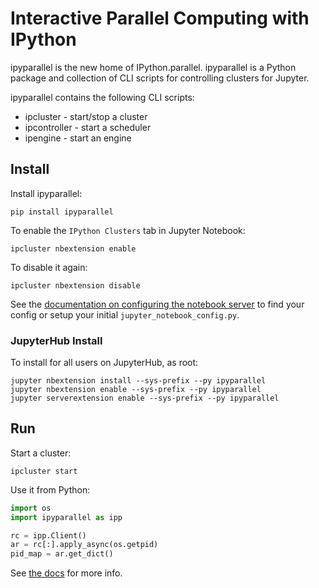 # Interactive Parallel Computing with IPython

ipyparallel is the new home of IPython.parallel. ipyparallel is a Python package and collection of CLI scripts for controlling clusters for Jupyter.

ipyparallel contains the following CLI scripts:

- ipcluster - start/stop a cluster
- ipcontroller - start a scheduler
- ipengine - start an engine

## Install

Install ipyparallel:

    pip install ipyparallel

To enable the `IPython Clusters` tab in Jupyter Notebook:

    ipcluster nbextension enable

To disable it again:

    ipcluster nbextension disable

See the [documentation on configuring the notebook server](https://jupyter-notebook.readthedocs.io/en/latest/public_server.html)
to find your config or setup your initial `jupyter_notebook_config.py`.

### JupyterHub Install

To install for all users on JupyterHub, as root:

    jupyter nbextension install --sys-prefix --py ipyparallel
    jupyter nbextension enable --sys-prefix --py ipyparallel
    jupyter serverextension enable --sys-prefix --py ipyparallel

## Run

Start a cluster:

    ipcluster start

Use it from Python:

```python
import os
import ipyparallel as ipp

rc = ipp.Client()
ar = rc[:].apply_async(os.getpid)
pid_map = ar.get_dict()
```

See [the docs](https://ipyparallel.readthedocs.io) for more info.
